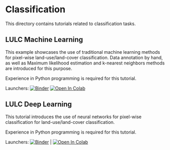 # Classification

This directory contains tutorials related to classification tasks.

## LULC Machine Learning

This example showcases the use of traditional machine learning methods
for pixel-wise land-use/land-cover classification. Data annotation by
hand, as well as Maximum likelihood estimation and k-nearest neighbors
methods are introduced for this purpose.

Experience in Python programming is required for this tutorial. 

Launchers: [![Binder](https://mybinder.org/badge_logo.svg)](https://mybinder.org/v2/gh/mommermi/hft-teaching/main?labpath=classification%2Flulc_ml%2Flulc_ml.ipynb) [![Open In Colab](https://colab.research.google.com/assets/colab-badge.svg)](https://githubtocolab.com/mommermi/hft-teaching/blob/main/classification/lulc_ml/lulc_ml.ipynb)

## LULC Deep Learning

This tutorial introduces the use of neural networks for pixel-wise
classification for land-use/land-cover classification.

Experience in Python programming is required for this tutorial. 

Launchers: [![Binder](https://mybinder.org/badge_logo.svg)](https://mybinder.org/v2/gh/mommermi/hft-teaching/main?labpath=classification%2Flulc_dl%2Flulc.ipynb) | [![Open In Colab](https://colab.research.google.com/assets/colab-badge.svg)](https://githubtocolab.com/mommermi/hft-teaching/blob/main/classification/lulc_dl/lulc_dl.ipynb)
